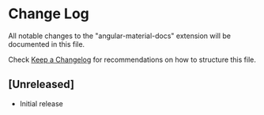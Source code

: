 # Change Log

All notable changes to the "angular-material-docs" extension will be documented in this file.

Check [Keep a Changelog](http://keepachangelog.com/) for recommendations on how to structure this file.

## [Unreleased]

- Initial release
